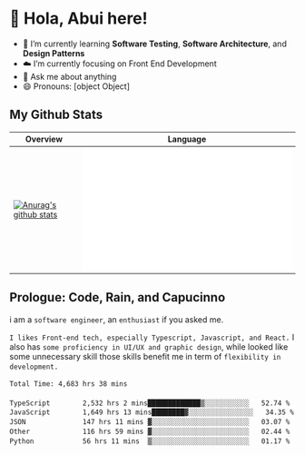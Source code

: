 # 👋 Hola, Abui here!

- 🌱 I’m currently learning **Software Testing**, **Software Architecture**, and **Design Patterns**
- ☁️ I’m currently focusing on Front End Development
- 💬 Ask me about anything
- 😄 Pronouns: [object Object]

## My Github Stats

| Overview | Language |
| --- | --- |
|[![Anurag's github stats](https://github-readme-stats.vercel.app/api?username=abui-am&count_private=true)](https://github.com/anuraghazra/github-readme-stats)|![Language](https://raw.githubusercontent.com/abui-am/stats/c6455f656dfce7acd3951e5ec5b25d72af0b2ee3/generated/languages.svg)|

## Prologue: Code, Rain, and Capucinno
i am a `software engineer`, an `enthusiast` if you asked me. 

`I likes Front-end tech, especially Typescript, Javascript, and React.` I also has `some proficiency in UI/UX and graphic design`, while looked like some unnecessary skill those skills benefit me in term of `flexibility in development.`


<!--START_SECTION:waka-->

```txt
Total Time: 4,683 hrs 38 mins

TypeScript        2,532 hrs 2 mins█████████████▒░░░░░░░░░░░   52.74 %
JavaScript        1,649 hrs 13 mins████████▓░░░░░░░░░░░░░░░░   34.35 %
JSON              147 hrs 11 mins ▓░░░░░░░░░░░░░░░░░░░░░░░░   03.07 %
Other             116 hrs 59 mins ▓░░░░░░░░░░░░░░░░░░░░░░░░   02.44 %
Python            56 hrs 11 mins  ▒░░░░░░░░░░░░░░░░░░░░░░░░   01.17 %
```

<!--END_SECTION:waka-->
